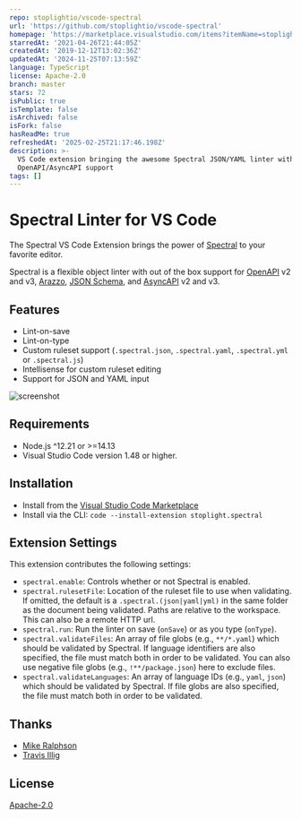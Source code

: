 ```yaml
---
repo: stoplightio/vscode-spectral
url: 'https://github.com/stoplightio/vscode-spectral'
homepage: 'https://marketplace.visualstudio.com/items?itemName=stoplight.spectral'
starredAt: '2021-04-26T21:44:05Z'
createdAt: '2019-12-12T13:02:36Z'
updatedAt: '2024-11-25T07:13:59Z'
language: TypeScript
license: Apache-2.0
branch: master
stars: 72
isPublic: true
isTemplate: false
isArchived: false
isFork: false
hasReadMe: true
refreshedAt: '2025-02-25T21:17:46.198Z'
description: >-
  VS Code extension bringing the awesome Spectral JSON/YAML linter with
  OpenAPI/AsyncAPI support
tags: []
---
```


# Spectral Linter for VS Code

The Spectral VS Code Extension brings the power of [Spectral](https://stoplight.io/open-source/spectral?utm_source=github.com&utm_medium=referral&utm_campaign=github_repo_vs_code_spectral) to your favorite editor.

Spectral is a flexible object linter with out of the box support for [OpenAPI](https://openapis.org/) v2 and v3, [Arazzo](https://www.openapis.org/arazzo), [JSON Schema](https://json-schema.org/), and [AsyncAPI](https://www.asyncapi.com/) v2 and v3.

## Features

- Lint-on-save
- Lint-on-type
- Custom ruleset support (`.spectral.json`, `.spectral.yaml`, `.spectral.yml` or `.spectral.js`)
- Intellisense for custom ruleset editing
- Support for JSON and YAML input

![screenshot](assets/screenshot1.png)

## Requirements

- Node.js ^12.21 or >=14.13
- Visual Studio Code version 1.48 or higher.

## Installation

- Install from the [Visual Studio Code Marketplace](https://marketplace.visualstudio.com/items?itemName=stoplight.spectral)
- Install via the CLI: `code --install-extension stoplight.spectral`

## Extension Settings

This extension contributes the following settings:

- `spectral.enable`: Controls whether or not Spectral is enabled.
- `spectral.rulesetFile`: Location of the ruleset file to use when validating. If omitted, the default is a `.spectral.(json|yaml|yml)` in the same folder as the document being validated. Paths are relative to the workspace. This can also be a remote HTTP url.
- `spectral.run`: Run the linter on save (`onSave`) or as you type (`onType`).
- `spectral.validateFiles`: An array of file globs (e.g., `**/*.yaml`) which should be validated by Spectral. If language identifiers are also specified, the file must match both in order to be validated. You can also use negative file globs (e.g., `!**/package.json`) here to exclude files.
- `spectral.validateLanguages`: An array of language IDs (e.g., `yaml`, `json`) which should be validated by Spectral. If file globs are also specified, the file must match both in order to be validated.

## Thanks

- [Mike Ralphson](https://github.com/MikeRalphson)
- [Travis Illig](https://github.com/tillig)

## License

[Apache-2.0](LICENSE.txt)
